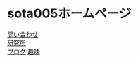 <DOCTYPE html>
<head>
  <link rel='stylesheet' href='style.css' type='text/css'>
  <script src='home_script.js'></script>
</head>
<body>
<h1>sota005ホームページ</h1>
<a href="https://mail.google.com/mail/?view=cm&to=sotanic005@gmail.com&su=HPからの問い合わせ">問い合わせ</a>
<br>
<a href="https://soutanic.github.io/sotanic.github.io/">研究所</a>
<br>
<a href="https://soutanic005.blogspot.com/">ブログ</a>
<a href="https://soutanic.github.io/home_hobby/">趣味</a>
</body>
